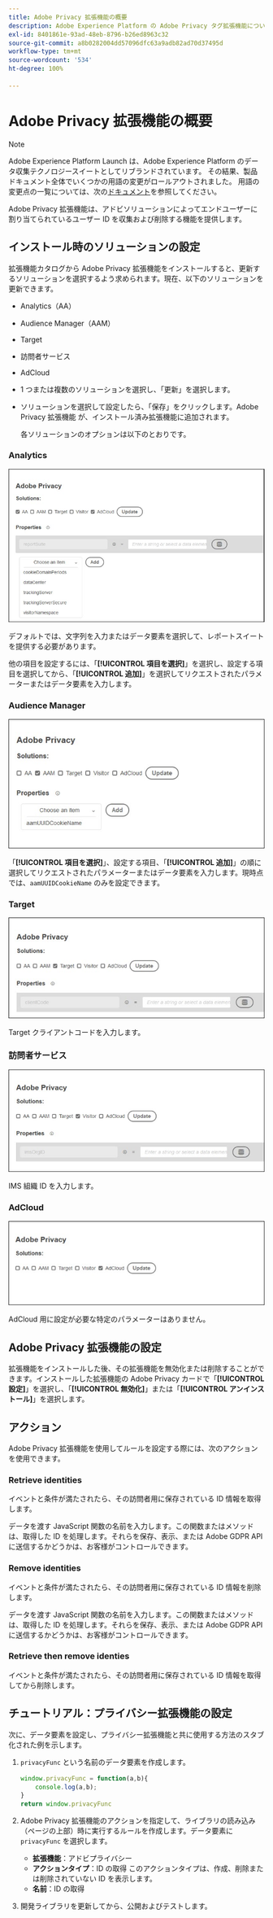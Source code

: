 ```yaml
---
title: Adobe Privacy 拡張機能の概要
description: Adobe Experience Platform の Adobe Privacy タグ拡張機能について説明します。
exl-id: 8401861e-93ad-48eb-8796-b26ed8963c32
source-git-commit: a8b0282004dd57096dfc63a9adb82ad70d37495d
workflow-type: tm+mt
source-wordcount: '534'
ht-degree: 100%

---
```


# Adobe Privacy 拡張機能の概要

>[!NOTE]
>
>Adobe Experience Platform Launch は、Adobe Experience Platform のデータ収集テクノロジースイートとしてリブランドされています。 その結果、製品ドキュメント全体でいくつかの用語の変更がロールアウトされました。 用語の変更点の一覧については、次の[ドキュメント](../../../term-updates.md)を参照してください。

Adobe Privacy 拡張機能は、アドビソリューションによってエンドユーザーに割り当てられているユーザー ID を収集および削除する機能を提供します。

## インストール時のソリューションの設定

拡張機能カタログから Adobe Privacy 拡張機能をインストールすると、更新するソリューションを選択するよう求められます。現在、以下のソリューションを更新できます。

* Analytics（AA）
* Audience Manager（AAM）
* Target
* 訪問者サービス
* AdCloud
* 1 つまたは複数のソリューションを選択し、「更新」を選択します。
* ソリューションを選択して設定したら、「保存」をクリックします。Adobe Privacy 拡張機能 が、インストール済み拡張機能に追加されます。

   各ソリューションのオプションは以下のとおりです。

### Analytics

![](../../../images/ext-privacy-aa.jpg)

デフォルトでは、文字列を入力またはデータ要素を選択して、レポートスイートを提供する必要があります。

他の項目を設定するには、「**[!UICONTROL 項目を選択]**」を選択し、設定する項目を選択してから、「**[!UICONTROL 追加]**」を選択してリクエストされたパラメーターまたはデータ要素を入力します。

### Audience Manager

![](../../../images/ext-privacy-aam.jpg)

「**[!UICONTROL 項目を選択]**」、設定する項目、「**[!UICONTROL 追加]**」の順に選択してリクエストされたパラメーターまたはデータ要素を入力します。現時点では、`aamUUIDCookieName` のみを設定できます。

### Target

![](../../../images/ext-privacy-target.jpg)

Target クライアントコードを入力します。

### 訪問者サービス

![](../../../images/ext-privacy-visitor.jpg)

IMS 組織 ID を入力します。

### AdCloud

![](../../../images/ext-privacy-adcloud.jpg)

AdCloud 用に設定が必要な特定のパラメーターはありません。

## Adobe Privacy 拡張機能の設定

拡張機能をインストールした後、その拡張機能を無効化または削除することができます。インストールした拡張機能の Adobe Privacy カードで「**[!UICONTROL 設定]**」を選択し、「**[!UICONTROL 無効化]**」または「**[!UICONTROL アンインストール]**」を選択します。

## アクション

Adobe Privacy 拡張機能を使用してルールを設定する際には、次のアクションを使用できます。

### Retrieve identities

イベントと条件が満たされたら、その訪問者用に保存されている ID 情報を取得します。

データを渡す JavaScript 関数の名前を入力します。この関数またはメソッドは、取得した ID を処理します。それらを保存、表示、または Adobe GDPR API に送信するかどうかは、お客様がコントロールできます。

### Remove identities

イベントと条件が満たされたら、その訪問者用に保存されている ID 情報を削除します。

データを渡す JavaScript 関数の名前を入力します。この関数またはメソッドは、取得した ID を処理します。それらを保存、表示、または Adobe GDPR API に送信するかどうかは、お客様がコントロールできます。

### Retrieve then remove identies

イベントと条件が満たされたら、その訪問者用に保存されている ID 情報を取得してから削除します。

## チュートリアル：プライバシー拡張機能の設定

次に、データ要素を設定し、プライバシー拡張機能と共に使用する方法のスタブ化された例を示します。

1. `privacyFunc` という名前のデータ要素を作成します。

   ```JavaScript
   window.privacyFunc = function(a,b){
       console.log(a,b);
   }
   return window.privacyFunc
   ```

1. Adobe Privacy 拡張機能のアクションを指定して、ライブラリの読み込み（ページの上部）時に実行するルールを作成します。データ要素に `privacyFunc` を選択します。

   * **拡張機能**：アドビプライバシー
   * **アクションタイプ**：ID の取得
このアクションタイプは、作成、削除または削除されていない ID を表示します。
   * **名前**：ID の取得

1. 開発ライブラリを更新してから、公開およびテストします。
